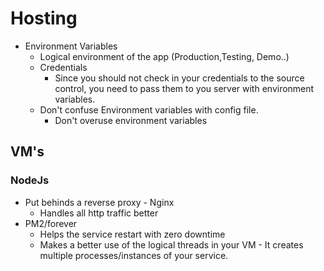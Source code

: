 # Hosting

- Environment Variables
  - Logical environment of the app (Production,Testing, Demo..)
  - Credentials
    - Since you should not check in your credentials to the source control, you need to pass them to you server with environment variables.
  - Don't confuse Environment variables with config file.
    - Don't overuse environment variables

## VM's

### NodeJs

- Put behinds a reverse proxy - Nginx
  - Handles all http traffic better
- PM2/forever
  - Helps the service restart with zero downtime
  - Makes a better use of the logical threads in your VM - It creates multiple processes/instances of your service.
